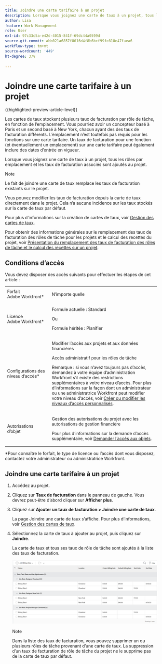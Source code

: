 ```yaml
---
title: Joindre une carte tarifaire à un projet
description: Lorsque vous joignez une carte de taux à un projet, tous les rôles par emplacement et les taux de facturation associés sont ajoutés au projet.
author: Lisa
feature: Work Management
role: User
exl-id: 97c33c5a-e42d-4015-841f-69dc44a0599d
source-git-commit: abb021a6857f8016d4f8b6bcf99fe818e47faea6
workflow-type: tm+mt
source-wordcount: '449'
ht-degree: 37%

---
```


# Joindre une carte tarifaire à un projet

{{highlighted-preview-article-level}}

Les cartes de taux stockent plusieurs taux de facturation par rôle de tâche, en fonction de l’emplacement. Vous pourriez avoir un concepteur basé à Paris et un second basé à New York, chacun ayant des des taux de facturation différents. L’emplacement n’est toutefois pas requis pour les fonctions sur une carte tarifaire. Un taux de facturation pour une fonction (et éventuellement un emplacement) sur une carte tarifaire peut également inclure des dates d’entrée en vigueur.

Lorsque vous joignez une carte de taux à un projet, tous les rôles par emplacement et les taux de facturation associés sont ajoutés au projet.

>[!NOTE]
>
>Le fait de joindre une carte de taux remplace les taux de facturation existants sur le projet.

Vous pouvez modifier les taux de facturation depuis la carte de taux directement dans le projet. Cela n’a aucune incidence sur les taux stockés sur la carte de taux par défaut.

Pour plus d’informations sur la création de cartes de taux, voir [Gestion des cartes de taux](/help/quicksilver/administration-and-setup/set-up-workfront/configure-system-defaults/manage-rate-cards.md).

Pour obtenir des informations générales sur le remplacement des taux de facturation des rôles de tâche pour les projets et le calcul des recettes du projet, voir [Présentation du remplacement des taux de facturation des rôles de tâche et le calcul des recettes sur un projet](/help/quicksilver/manage-work/projects/project-finances/override-role-billing-rates-and-calculate-project-revenue.md).

## Conditions d’accès

Vous devez disposer des accès suivants pour effectuer les étapes de cet article :

<table style="table-layout:auto"> 
 <col> 
 <col> 
 <tbody> 
  <tr> 
   <td role="rowheader">Forfait Adobe Workfront*</td> 
   <td> <p>N’importe quelle</p> </td> 
  </tr> 
  <tr> 
   <td role="rowheader">Licence Adobe Workfront*</td> 
   <td> <p>Formule actuelle : Standard</p><p>Ou</p><p>Formule héritée : Planifier </p> </td> 
  </tr> 
  <tr> 
   <td role="rowheader">Configurations des niveau d’accès*</td> 
   <td> <p>Modifier l’accès aux projets et aux données financières</p> <p>Accès administratif pour les rôles de tâche</p> <p>Remarque : si vous n’avez toujours pas d’accès, demandez à votre équipe d’administration Workfront s’il existe des restrictions supplémentaires à votre niveau d’accès. Pour plus d’informations sur la façon dont un administrateur ou une administratrice Workfront peut modifier votre niveau d’accès, voir <a href="../../../administration-and-setup/add-users/configure-and-grant-access/create-modify-access-levels.md" class="MCXref xref">Créer ou modifier les niveaux d’accès personnalisés</a>.</p> </td> 
  </tr> 
  <tr> 
   <td role="rowheader">Autorisations d’objet</td> 
   <td> <p>Gestion des autorisations du projet avec les autorisations de gestion financière</p> <p>Pour plus d’informations sur la demande d’accès supplémentaire, voir <a href="../../../workfront-basics/grant-and-request-access-to-objects/request-access.md" class="MCXref xref">Demander l’accès aux objets</a>.</p> </td> 
  </tr> 
 </tbody> 
</table>

&#42;Pour connaître le forfait, le type de licence ou l’accès dont vous disposez, contactez votre administrateur ou administratrice Workfront.

## Joindre une carte tarifaire à un projet

1. Accédez au projet.
1. Cliquez sur **Taux de facturation** dans le panneau de gauche. Vous devrez peut-être d’abord cliquer sur **Afficher plus**.
1. Cliquez sur **Ajouter un taux de facturation > Joindre une carte de taux**.

   La page Joindre une carte de taux s’affiche. Pour plus d’informations, voir [Gestion des cartes de taux](/help/quicksilver/administration-and-setup/set-up-workfront/configure-system-defaults/manage-rate-cards.md).

1. Sélectionnez la carte de taux à ajouter au projet, puis cliquez sur **Joindre**.

   La carte de taux et tous ses taux de rôle de tâche sont ajoutés à la liste des taux de facturation.

   ![Carte de taux ajoutée au projet](assets/billing-rates-added-from-rate-card.png)

   >[!NOTE]
   >
   >Dans la liste des taux de facturation, vous pouvez supprimer un ou plusieurs rôles de tâche provenant d’une carte de taux. La suppression d’un taux de facturation de rôle de tâche du projet ne le supprime pas de la carte de taux par défaut.
